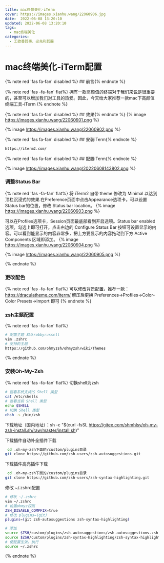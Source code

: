 ```yaml
---
title: mac终端美化-iTerm
cover: https://images.xianhu.wang/22060906.jpg
date:  2022-06-08 13:20:10
updated: 2022-06-08 13:20:10
tags:
  - mac终端美化
categories:
  - 工欲善其事、必先利其器
---
```

# mac终端美化-iTerm配置
{% note red 'fas fa-fan' disabled %} ## 前言{% endnote %}

{% note red  'fas -fa-fan' flat%} 
拥有一款高颜值的终端对于我们来说是很重要的，甚至可以增加我们对工具的热爱。因此，今天给大家推荐一款mac下高颜值终端工具-iTerm
{% endnote %}

{% note red 'fas fa-fan' disabled %} ## 效果{% endnote %}
{% image https://images.xianhu.wang/22060901.png %}

{% image https://images.xianhu.wang/22060902.png %}

{% note red 'fas fa-fan' disabled %} ## 安装iTerm{% endnote %}

```sh
https://iterm2.com/
```
{% note red 'fas fa-fan' disabled %} ## 配置iTerm{% endnote %}

{% image https://images.xianhu.wang/20220608143802.png %}

### 调整Status Bar
{% note red  'fas -fa-fan' flat%} 
将 iTerm2 自带 theme 修改为 Minimal 以达到顶栏沉浸式的效果.在Preference页面中点击Appearance选项卡，可以设置Status bar的位置，修改 Status bar location。
{% image https://images.xianhu.wang/22060903.png %}

可以在Profiles选项卡，Session页面最底部看到开启选项。Status bar enabled 选项，勾选上即可打开。点击右边的 Configure Status Bar 按钮可设置显示的内容。可以看到能显示的内容非常多，把上方要显示的内容拖动到下方 Active Components 区域即添加。
{% image https://images.xianhu.wang/22060904.png %}

{% image https://images.xianhu.wang/22060905.png %}

{% endnote %}
### 更改配色
{% note red  'fas -fa-fan' flat%} 
可以修改背景配置，推荐一款：https://draculatheme.com/iterm/
解压后更换 Preferences->Profiles->Color-Color Presets->Import 即可
{% endnote %}

### zsh主题配置
{% note red  'fas -fa-fan' flat%}
```sh
# 配置主题 默认robbyrussell
vim .zshrc
# 支持的主题
https://github.com/ohmyzsh/ohmyzsh/wiki/Themes
```
{% endnote %}

### 安装Oh-My-Zsh
{% note red  'fas -fa-fan' flat%}
切换shell为zsh
```sh
# 查看系统支持的 Shell 类型
cat /etc/shells
# 查看当前 Shell 类型
echo $SHELL
# 切换 Shell 类型
chsh -s /bin/zsh
```

下载地址（国内地址）：sh -c "$(curl -fsSL https://gitee.com/shmhlsy/oh-my-zsh-install.sh/raw/master/install.sh)" 

下载插件自动补全插件下载
```sh
 cd .oh-my-zsh下面的/custom/plugins目录
git clone https://github.com/zsh-users/zsh-autosuggestions.git

```
下载插件高亮插件下载
```sh
 cd .oh-my-zsh下面的/custom/plugins目录
git clone https://github.com/zsh-users/zsh-syntax-highlighting.git

```
修改 ~/.zshrc配置
```sh
# 修改 ~/.zshrc
vim ~/.zshrc
# 设置ohmyz权限
ZSH_DISABLE_COMPFIX=true
# 修改 plugins=(git)
plugins=(git zsh-autosuggestions zsh-syntax-highlighting)

# 添加
source $ZSH/custom/plugins/zsh-autosuggestions/zsh-autosuggestions.zsh
source $ZSH/custom/plugins/zsh-syntax-highlighting/zsh-syntax-highlighting.zsh
# 使配置生效，执行
source ~/.zshrc
```
{% endnote %}
